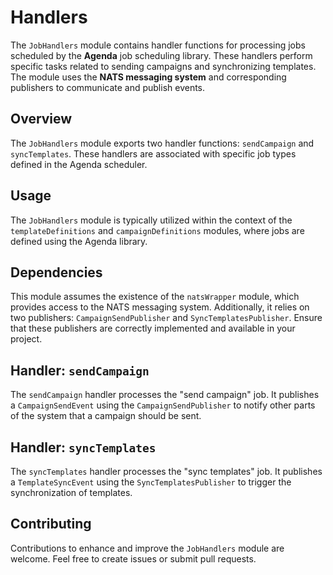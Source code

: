# Handlers

The `JobHandlers` module contains handler functions for processing jobs scheduled by the **Agenda** job scheduling library. These handlers perform specific tasks related to sending campaigns and synchronizing templates. The module uses the **NATS messaging system** and corresponding publishers to communicate and publish events.

## Overview

The `JobHandlers` module exports two handler functions: `sendCampaign` and `syncTemplates`. These handlers are associated with specific job types defined in the Agenda scheduler.

## Usage

The `JobHandlers` module is typically utilized within the context of the `templateDefinitions` and `campaignDefinitions` modules, where jobs are defined using the Agenda library.

## Dependencies

This module assumes the existence of the `natsWrapper` module, which provides access to the NATS messaging system. Additionally, it relies on two publishers: `CampaignSendPublisher` and `SyncTemplatesPublisher`. Ensure that these publishers are correctly implemented and available in your project.

## Handler: `sendCampaign`

The `sendCampaign` handler processes the "send campaign" job. It publishes a `CampaignSendEvent` using the `CampaignSendPublisher` to notify other parts of the system that a campaign should be sent.

## Handler: `syncTemplates`

The `syncTemplates` handler processes the "sync templates" job. It publishes a `TemplateSyncEvent` using the `SyncTemplatesPublisher` to trigger the synchronization of templates.

## Contributing

Contributions to enhance and improve the `JobHandlers` module are welcome. Feel free to create issues or submit pull requests.